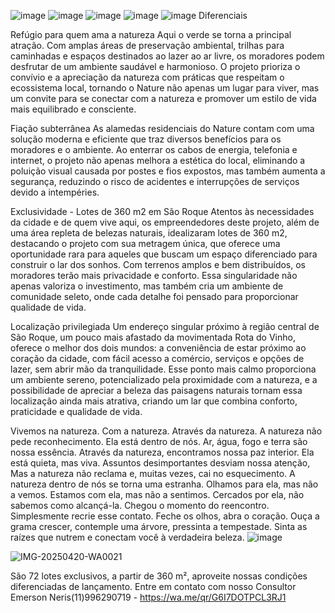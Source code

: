 ![image](https://github.com/user-attachments/assets/b2fdf029-3b8d-4515-bb54-66366f3b7b68)
![image](https://github.com/user-attachments/assets/29139e19-1840-42aa-83cf-609645a6c879)
![image](https://github.com/user-attachments/assets/ae66cf49-0782-4eb9-ac73-61fc76aa159d)
![image](https://github.com/user-attachments/assets/d4181d2c-278e-4958-8476-297891d1c601)
![image](https://github.com/user-attachments/assets/5669427a-f6a3-4c0d-ad51-a8566ae56f2b)
Diferenciais

Refúgio para quem ama a natureza
Aqui o verde se torna a principal atração. Com amplas áreas de preservação ambiental, trilhas para
caminhadas e espaços destinados ao lazer ao ar livre, os moradores podem desfrutar de um ambiente
saudável e harmonioso. O projeto prioriza o convívio e a apreciação da natureza com práticas
que respeitam o ecossistema local, tornando o Nature não apenas um lugar para viver, mas um convite
para se conectar com a natureza e promover um estilo de vida mais equilibrado e consciente.

Fiação subterrânea
As alamedas residenciais do Nature contam com uma solução moderna e eficiente que traz diversos
benefícios para os moradores e o ambiente. Ao enterrar os cabos de energia, telefonia e internet, o
projeto não apenas melhora a estética do local, eliminando a poluição visual causada por postes e fios
expostos, mas também aumenta a segurança, reduzindo o risco de acidentes e interrupções de serviços
devido a intempéries.

Exclusividade - Lotes de 360 m2 em São Roque
Atentos às necessidades da cidade e de quem vive aqui, os empreendedores deste projeto, além de uma
área repleta de belezas naturais, idealizaram lotes de 360 m2, destacando o projeto com sua metragem única,
que oferece uma oportunidade rara para aqueles que buscam um espaço diferenciado para construir
o lar dos sonhos. Com terrenos amplos e bem distribuídos, os moradores terão mais privacidade e conforto.
Essa singularidade não apenas valoriza o investimento, mas também cria um ambiente de comunidade seleto,
onde cada detalhe foi pensado para proporcionar qualidade de vida.

Localização privilegiada
Um endereço singular próximo à região central de São Roque, um pouco mais afastado da movimentada
Rota do Vinho, oferece o melhor dos dois mundos: a conveniência de estar próximo ao coração da cidade,
com fácil acesso a comércio, serviços e opções de lazer, sem abrir mão da tranquilidade. Esse ponto mais
calmo proporciona um ambiente sereno, potencializado pela proximidade com a natureza, e a possibilidade
de apreciar a beleza das paisagens naturais tornam essa localização ainda mais atrativa, criando um lar que
combina conforto, praticidade e qualidade de vida.

Vivemos na natureza. Com a natureza. Através da natureza.
A natureza não pede reconhecimento. Ela está dentro de nós.
Ar, água, fogo e terra são nossa essência.
Através da natureza, encontramos nossa paz interior.
Ela está quieta, mas viva.
Assuntos desimportantes desviam nossa atenção,
Mas a natureza não reclama e, muitas vezes, cai no esquecimento.
A natureza dentro de nós se torna uma estranha.
Olhamos para ela, mas não a vemos.
Estamos com ela, mas não a sentimos.
Cercados por ela, não sabemos como alcançá-la.
Chegou o momento do reencontro.
Simplesmente recrie esse contato.
Feche os olhos, abra o coração.
Ouça a grama crescer, contemple uma árvore, pressinta a tempestade.
Sinta as raízes que nutrem e conectam você à verdadeira beleza.
![image](https://github.com/user-attachments/assets/1153a8c2-3ca9-48f1-9f98-2b70b5349b32)

![IMG-20250420-WA0021](https://github.com/user-attachments/assets/b96795d9-87c1-4d17-97f4-f80103b245a0)

São 72 lotes exclusivos, a partir de 360 m², aproveite nossas condições diferenciadas de lançamento. 
Entre em contato com nosso Consultor Emerson Neris(11)996290719 - https://wa.me/qr/G6I7DOTPCL3RJ1 

